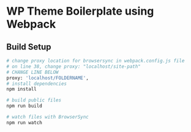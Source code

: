 # WP Theme Boilerplate using Webpack

## Build Setup

``` bash
# change proxy location for browsersync in webpack.config.js file
# on line 38, change proxy: "localhost/site-path"
# CHANGE LINE BELOW
proxy: 'localhost/FOLDERNAME', 
# install dependencies
npm install

# build public files
npm run build

# watch files with BrowserSync
npm run watch
